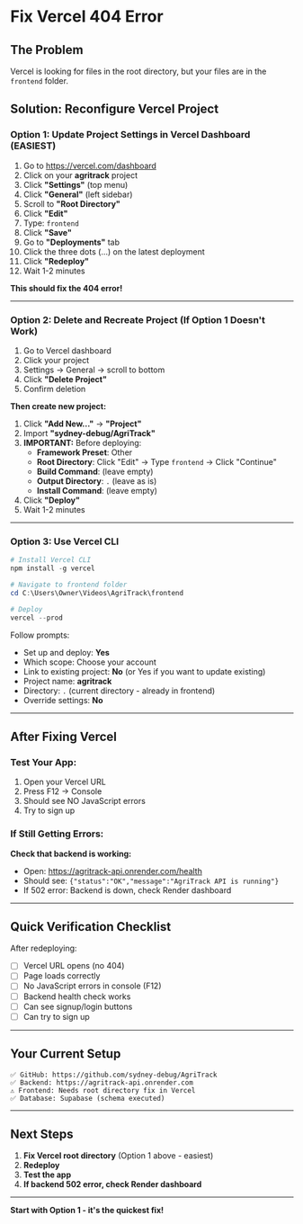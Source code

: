 # Fix Vercel 404 Error

## The Problem

Vercel is looking for files in the root directory, but your files are in the `frontend` folder.

## Solution: Reconfigure Vercel Project

### Option 1: Update Project Settings in Vercel Dashboard (EASIEST)

1. Go to https://vercel.com/dashboard
2. Click on your **agritrack** project
3. Click **"Settings"** (top menu)
4. Click **"General"** (left sidebar)
5. Scroll to **"Root Directory"**
6. Click **"Edit"**
7. Type: `frontend`
8. Click **"Save"**
9. Go to **"Deployments"** tab
10. Click the three dots (...) on the latest deployment
11. Click **"Redeploy"**
12. Wait 1-2 minutes

**This should fix the 404 error!**

---

### Option 2: Delete and Recreate Project (If Option 1 Doesn't Work)

1. Go to Vercel dashboard
2. Click your project
3. Settings → General → scroll to bottom
4. Click **"Delete Project"**
5. Confirm deletion

**Then create new project:**

1. Click **"Add New..."** → **"Project"**
2. Import **"sydney-debug/AgriTrack"**
3. **IMPORTANT:** Before deploying:
   - **Framework Preset**: Other
   - **Root Directory**: Click "Edit" → Type `frontend` → Click "Continue"
   - **Build Command**: (leave empty)
   - **Output Directory**: `.` (leave as is)
   - **Install Command**: (leave empty)
4. Click **"Deploy"**
5. Wait 1-2 minutes

---

### Option 3: Use Vercel CLI

```powershell
# Install Vercel CLI
npm install -g vercel

# Navigate to frontend folder
cd C:\Users\Owner\Videos\AgriTrack\frontend

# Deploy
vercel --prod
```

Follow prompts:
- Set up and deploy: **Yes**
- Which scope: Choose your account
- Link to existing project: **No** (or Yes if you want to update existing)
- Project name: **agritrack**
- Directory: `.` (current directory - already in frontend)
- Override settings: **No**

---

## After Fixing Vercel

### Test Your App:

1. Open your Vercel URL
2. Press F12 → Console
3. Should see NO JavaScript errors
4. Try to sign up

### If Still Getting Errors:

**Check that backend is working:**
- Open: https://agritrack-api.onrender.com/health
- Should see: `{"status":"OK","message":"AgriTrack API is running"}`
- If 502 error: Backend is down, check Render dashboard

---

## Quick Verification Checklist

After redeploying:

- [ ] Vercel URL opens (no 404)
- [ ] Page loads correctly
- [ ] No JavaScript errors in console (F12)
- [ ] Backend health check works
- [ ] Can see signup/login buttons
- [ ] Can try to sign up

---

## Your Current Setup

```
✅ GitHub: https://github.com/sydney-debug/AgriTrack
✅ Backend: https://agritrack-api.onrender.com
⚠️ Frontend: Needs root directory fix in Vercel
✅ Database: Supabase (schema executed)
```

---

## Next Steps

1. **Fix Vercel root directory** (Option 1 above - easiest)
2. **Redeploy**
3. **Test the app**
4. **If backend 502 error, check Render dashboard**

---

**Start with Option 1 - it's the quickest fix!**
